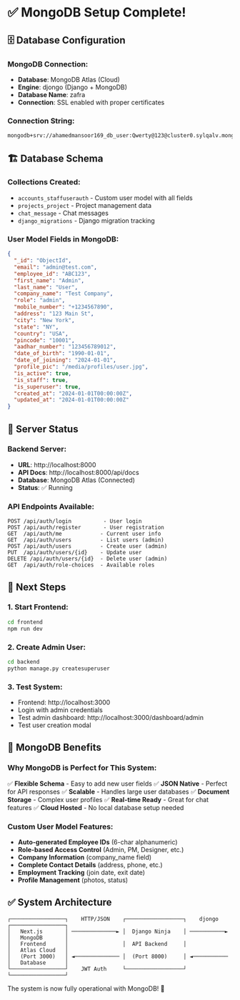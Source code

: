 # ✅ MongoDB Setup Complete!

## 🗄️ **Database Configuration**

### **MongoDB Connection:**
- **Database**: MongoDB Atlas (Cloud)
- **Engine**: djongo (Django + MongoDB)
- **Database Name**: zafra
- **Connection**: SSL enabled with proper certificates

### **Connection String:**
```
mongodb+srv://ahamedmansoor169_db_user:Qwerty@123@cluster0.sylqalv.mongodb.net/zafra
```

## 🏗️ **Database Schema**

### **Collections Created:**
- `accounts_staffuserauth` - Custom user model with all fields
- `projects_project` - Project management data
- `chat_message` - Chat messages
- `django_migrations` - Django migration tracking

### **User Model Fields in MongoDB:**
```json
{
  "_id": "ObjectId",
  "email": "admin@test.com",
  "employee_id": "ABC123",
  "first_name": "Admin",
  "last_name": "User",
  "company_name": "Test Company",
  "role": "admin",
  "mobile_number": "+1234567890",
  "address": "123 Main St",
  "city": "New York",
  "state": "NY",
  "country": "USA",
  "pincode": "10001",
  "aadhar_number": "123456789012",
  "date_of_birth": "1990-01-01",
  "date_of_joining": "2024-01-01",
  "profile_pic": "/media/profiles/user.jpg",
  "is_active": true,
  "is_staff": true,
  "is_superuser": true,
  "created_at": "2024-01-01T00:00:00Z",
  "updated_at": "2024-01-01T00:00:00Z"
}
```

## 🚀 **Server Status**

### **Backend Server:**
- **URL**: http://localhost:8000
- **API Docs**: http://localhost:8000/api/docs
- **Database**: MongoDB Atlas (Connected)
- **Status**: ✅ Running

### **API Endpoints Available:**
```
POST /api/auth/login          - User login
POST /api/auth/register       - User registration
GET  /api/auth/me            - Current user info
GET  /api/auth/users         - List users (admin)
POST /api/auth/users         - Create user (admin)
PUT  /api/auth/users/{id}    - Update user
DELETE /api/auth/users/{id}  - Delete user (admin)
GET  /api/auth/role-choices  - Available roles
```

## 🎯 **Next Steps**

### **1. Start Frontend:**
```bash
cd frontend
npm run dev
```

### **2. Create Admin User:**
```bash
cd backend
python manage.py createsuperuser
```

### **3. Test System:**
- Frontend: http://localhost:3000
- Login with admin credentials
- Test admin dashboard: http://localhost:3000/dashboard/admin
- Test user creation modal

## 🔧 **MongoDB Benefits**

### **Why MongoDB is Perfect for This System:**
✅ **Flexible Schema** - Easy to add new user fields
✅ **JSON Native** - Perfect for API responses
✅ **Scalable** - Handles large user databases
✅ **Document Storage** - Complex user profiles
✅ **Real-time Ready** - Great for chat features
✅ **Cloud Hosted** - No local database setup needed

### **Custom User Model Features:**
- **Auto-generated Employee IDs** (6-char alphanumeric)
- **Role-based Access Control** (Admin, PM, Designer, etc.)
- **Company Information** (company_name field)
- **Complete Contact Details** (address, phone, etc.)
- **Employment Tracking** (join date, exit date)
- **Profile Management** (photos, status)

## ✅ **System Architecture**

```
┌─────────────────┐    HTTP/JSON    ┌──────────────────┐    djongo    ┌─────────────────┐
│   Next.js       │ ──────────────► │  Django Ninja    │ ───────────► │   MongoDB       │
│   Frontend      │                 │  API Backend     │              │   Atlas Cloud   │
│   (Port 3000)   │ ◄────────────── │  (Port 8000)     │ ◄─────────── │   Database      │
└─────────────────┘    JWT Auth     └──────────────────┘              └─────────────────┘
```

The system is now fully operational with MongoDB! 🎉